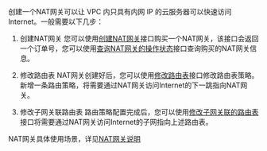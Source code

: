 创建一个NAT网关可以让 VPC 内只具有内网 IP 的云服务器可以快速访问Internet。一般需要以下几步：

1) 创建NAT网关
您可以使用[创建NAT网关](/doc/api/245/4094)接口购买一个NAT网关，该接口会返回一个订单号，您可以使用[查询NAT网关的操作状态](http://tce.fsphere.cn/doc/api/245/4089)接口查询购买的NAT网关信息。

2) 修改路由表
NAT网关创建好后，您可以使用[修改路由表](http://tce.fsphere.cn/doc/api/245/1417)接口修改路由表策略。新增一条路由策略，将需要通过NAT网关访问Internet的下一跳指向NAT网关。

3) 修改子网关联路由表
路由策略配置完成后，您可以使用[修改子网关联的路由表](http://tce.fsphere.cn/doc/api/245/1416)接口将需要通过NAT网关访问Internet的子网指向上述路由表。

NAT网关具体使用场景，详见<a href="http://tce.fsphere.cn/doc/product/215/1682#2.-nat.E7.BD.91.E5.85.B3" title="NAT网关">NAT网关说明</a>